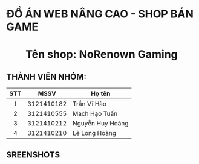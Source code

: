 # ĐỒ ÁN WEB NÂNG CAO - SHOP BÁN GAME

<h1 align="center">Tên shop: NoRenown Gaming</h1>

## THÀNH VIÊN NHÓM: 

| STT  | MSSV | Họ tên |
| :-------------: | ------------- | ------------- |
| l  | 3121410182  | Trần Vĩ Hào  |
| 2  | 3121410555  | Mach Hạo Tuấn  |
| 3  | 3121410212  | Nguyễn Huy Hoàng  |
| 4  | 3121410210  | Lê Long Hoàng  |

## SREENSHOTS



